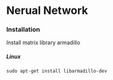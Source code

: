 Nerual Network
==============

### Installation
Install matrix library armadillo

##### Linux
`sudo apt-get install libarmadillo-dev`
